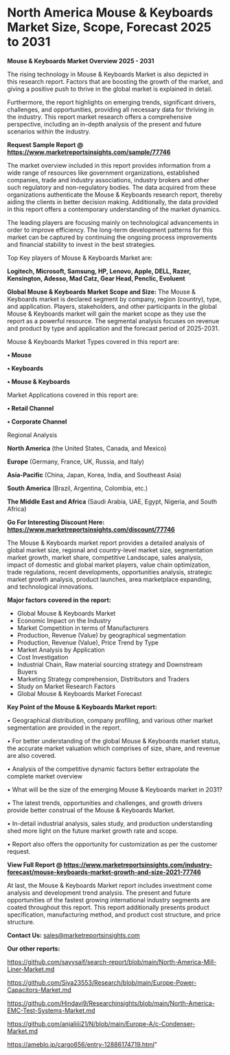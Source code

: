 # North America Mouse & Keyboards Market Size, Scope, Forecast 2025 to 2031

<Strong> Mouse & Keyboards Market Overview 2025 - 2031</strong>

The rising technology in Mouse & Keyboards Market is also depicted in this research report. Factors that are boosting the growth of the market, and giving a positive push to thrive in the global market is explained in detail.

Furthermore, the report highlights on emerging trends, significant drivers, challenges, and opportunities, providing all necessary data for thriving in the industry. This report market research offers a comprehensive perspective, including an in-depth analysis of the present and future scenarios within the industry.

<strong>Request Sample Report @ <a href=https://www.marketreportsinsights.com/sample/77746>https://www.marketreportsinsights.com/sample/77746</a></strong>

The market overview included in this report provides information from a wide range of resources like government organizations, established companies, trade and industry associations, industry brokers and other such regulatory and non-regulatory bodies. The data acquired from these organizations authenticate the Mouse & Keyboards research report, thereby aiding the clients in better decision making. Additionally, the data provided in this report offers a contemporary understanding of the market dynamics.

The leading players are focusing mainly on technological advancements in order to improve efficiency. The long-term development patterns for this market can be captured by continuing the ongoing process improvements and financial stability to invest in the best strategies.

Top Key players of Mouse & Keyboards Market are:

<strong>Logitech, Microsoft, Samsung, HP, Lenovo, Apple, DELL, Razer, Kensington, Adesso, Mad Catz, Gear Head, Penclic, Evoluent</strong>

<strong><b>Global Mouse & Keyboards Market Scope and Size:</b></strong>
The Mouse & Keyboards market is declared segment by company, region (country), type, and application. Players, stakeholders, and other participants in the global Mouse & Keyboards market will gain the market scope as they use the report as a powerful resource. The segmental analysis focuses on revenue and product by type and application and the forecast period of 2025-2031.

Mouse & Keyboards Market Types covered in this report are:

<strong>• Mouse

• Keyboards

• Mouse & Keyboards</strong>

Market Applications covered in this report are:

<strong>• Retail Channel

• Corporate Channel</strong> 

Regional Analysis

<strong>North America</strong> (the United States, Canada, and Mexico)

<strong>Europe</strong> (Germany, France, UK, Russia, and Italy)

<strong>Asia-Pacific</strong> (China, Japan, Korea, India, and Southeast Asia)

<strong>South America</strong> (Brazil, Argentina, Colombia, etc.)

<strong>The Middle East and Africa</strong> (Saudi Arabia, UAE, Egypt, Nigeria, and South Africa)

<strong>Go For Interesting Discount Here: <a href=https://www.marketreportsinsights.com/discount/77746>https://www.marketreportsinsights.com/discount/77746</a></strong>

The Mouse & Keyboards market report provides a detailed analysis of global market size, regional and country-level market size, segmentation market growth, market share, competitive Landscape, sales analysis, impact of domestic and global market players, value chain optimization, trade regulations, recent developments, opportunities analysis, strategic market growth analysis, product launches, area marketplace expanding, and technological innovations.

<strong><b>Major factors covered in the report:</b></strong>
<ul>
  <li>Global Mouse & Keyboards Market </li>
  <li>Economic Impact on the Industry</li>
  <li>Market Competition in terms of Manufacturers</li>
  <li>Production, Revenue (Value) by geographical segmentation</li>
  <li>Production, Revenue (Value), Price Trend by Type</li>
  <li>Market Analysis by Application</li>
  <li>Cost Investigation</li>
  <li>Industrial Chain, Raw material sourcing strategy and Downstream Buyers</li>
  <li>Marketing Strategy comprehension, Distributors and Traders</li>
  <li>Study on Market Research Factors</li>
  <li>Global Mouse & Keyboards Market Forecast</li>
</ul>

<strong><b>Key Point of the Mouse & Keyboards Market report:</b></strong>

• Geographical distribution, company profiling, and various other market segmentation are provided in the report.

• For better understanding of the global Mouse & Keyboards market status, the accurate market valuation which comprises of size, share, and revenue are also covered.

• Analysis of the competitive dynamic factors better extrapolate the complete market overview

• What will be the size of the emerging Mouse & Keyboards market in 2031?

• The latest trends, opportunities and challenges, and growth drivers provide better construal of the Mouse & Keyboards Market.

• In-detail industrial analysis, sales study, and production understanding shed more light on the future market growth rate and scope.

• Report also offers the opportunity for customization as per the customer request.

<strong><b>View Full Report @ <a href=https://www.marketreportsinsights.com/industry-forecast/mouse-keyboards-market-growth-and-size-2021-77746>https://www.marketreportsinsights.com/industry-forecast/mouse-keyboards-market-growth-and-size-2021-77746</a></b></strong>


At last, the Mouse & Keyboards Market report includes investment come analysis and development trend analysis. The present and future opportunities of the fastest growing international industry segments are coated throughout this report. This report additionally presents product specification, manufacturing method, and product cost structure, and price structure.

<strong>Contact Us:</strong>
sales@marketreportsinsights.com

<strong>Our other reports:</strong>

<a href=https://github.com/sayysaif/search-report/blob/main/North-America-Mill-Liner-Market.md>https://github.com/sayysaif/search-report/blob/main/North-America-Mill-Liner-Market.md</a>

<a href=https://github.com/Siya23553/Research/blob/main/Europe-Power-Capacitors-Market.md>https://github.com/Siya23553/Research/blob/main/Europe-Power-Capacitors-Market.md</a>

<a href=https://github.com/Hindavi9/Researchinsights/blob/main/North-America-EMC-Test-Systems-Market.md>https://github.com/Hindavi9/Researchinsights/blob/main/North-America-EMC-Test-Systems-Market.md</a>

<a href=https://github.com/anjaliiii21/N/blob/main/Europe-A/c-Condenser-Market.md>https://github.com/anjaliiii21/N/blob/main/Europe-A/c-Condenser-Market.md</a>

<a href=https://ameblo.jp/cargo656/entry-12886174719.html>https://ameblo.jp/cargo656/entry-12886174719.html</a>"
